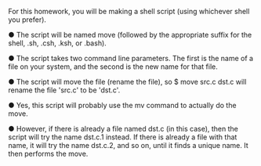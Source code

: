 For this homework, you will be making a shell script (using whichever shell you prefer).

● The script will be named move (followed by the appropriate suffix for the shell, .sh, .csh, .ksh, or
.bash).

● The script takes two command line parameters. The first is the name of a file on your system,
and the second is the new name for that file.

● The script will move the file (rename the file), so
$ move src.c dst.c
will rename the file 'src.c' to be 'dst.c'.

● Yes, this script will probably use the mv command to actually do the move.

● However, if there is already a file named dst.c (in this case), then the script will try the name
dst.c.1 instead. If there is already a file with that name, it will try the name dst.c.2, and so on, until it finds a unique name. It then performs the move.
